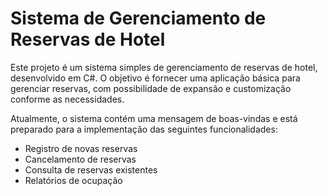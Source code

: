 # Sistema de Gerenciamento de Reservas de Hotel

Este projeto é um sistema simples de gerenciamento de reservas de hotel, desenvolvido em C#. O objetivo é fornecer uma aplicação básica para gerenciar reservas, com possibilidade de expansão e customização conforme as necessidades.

Atualmente, o sistema contém uma mensagem de boas-vindas e está preparado para a implementação das seguintes funcionalidades:

- Registro de novas reservas
- Cancelamento de reservas
- Consulta de reservas existentes
- Relatórios de ocupação
